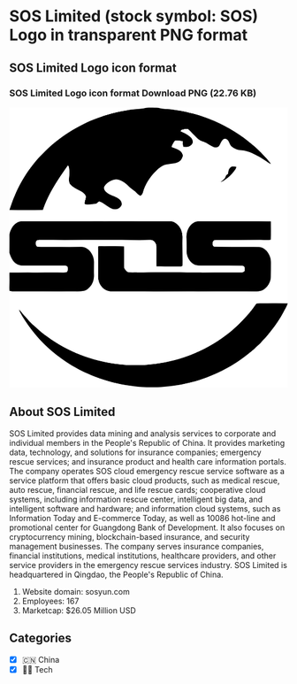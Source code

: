 # SOS Limited (stock symbol: SOS) Logo in transparent PNG format

## SOS Limited Logo icon format

### SOS Limited Logo icon format Download PNG (22.76 KB)

![SOS Limited Logo icon format Download PNG (22.76 KB)](/img/orig/SOS-d86f3d3d.png)

## About SOS Limited

SOS Limited provides data mining and analysis services to corporate and individual members in the People's Republic of China. It provides marketing data, technology, and solutions for insurance companies; emergency rescue services; and insurance product and health care information portals. The company operates SOS cloud emergency rescue service software as a service platform that offers basic cloud products, such as medical rescue, auto rescue, financial rescue, and life rescue cards; cooperative cloud systems, including information rescue center, intelligent big data, and intelligent software and hardware; and information cloud systems, such as Information Today and E-commerce Today, as well as 10086 hot-line and promotional center for Guangdong Bank of Development. It also focuses on cryptocurrency mining, blockchain-based insurance, and security management businesses. The company serves insurance companies, financial institutions, medical institutions, healthcare providers, and other service providers in the emergency rescue services industry. SOS Limited is headquartered in Qingdao, the People's Republic of China.

1. Website domain: sosyun.com
2. Employees: 167
3. Marketcap: $26.05 Million USD


## Categories
- [x] 🇨🇳 China
- [x] 👩‍💻 Tech
